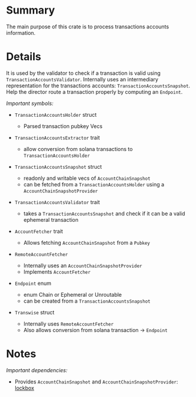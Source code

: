 
# Summary

The main purpose of this crate is to process transactions accounts information.

# Details

It is used by the validator to check if a transaction is valid using `TransactionAccountsValidator`.
Internally uses an intermediary representation for the transactions accounts: `TransactionAccountsSnapshot`.
Help the director route a transaction properly by computing an `Endpoint`.

*Important symbols:*

- `TransactionAccountsHolder` struct
  - Parsed transaction pubkey Vecs

- `TransactionAccountsExtractor` trait
  - allow conversion from solana transactions to `TransactionAccountsHolder`

- `TransactionAccountsSnapshot` struct
  - readonly and writable vecs of `AccountChainSnapshot`
  - can be fetched from a `TransactionAccountsHolder` using a `AccountChainSnapshotProvider`

- `TransactionAccountsValidator` trait
  - takes a `TransactionAccountsSnapshot` and check if it can be a valid ephemeral transaction

- `AccountFetcher` trait
  - Allows fetching `AccountChainSnapshot` from a `Pubkey`

- `RemoteAccountFetcher`
  - Internally uses an `AccountChainSnapshotProvider`
  - Implements `AccountFetcher`

- `Endpoint` enum
  - enum Chain or Ephemeral or Unroutable
  - can be created from a `TransactionAccountsSnapshot`

- `Transwise` struct
  - Internally uses `RemoteAccountFetcher`
  - Also allows conversion from solana transaction -> `Endpoint`

# Notes

*Important dependencies:*

- Provides `AccountChainSnapshot` and `AccountChainSnapshotProvider`: [lockbox](../lockbox/README.md)
